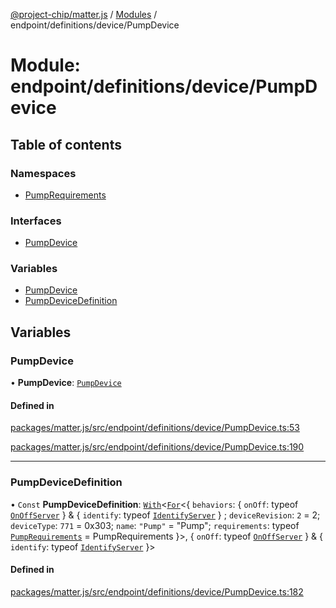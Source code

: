 [@project-chip/matter.js](../README.md) / [Modules](../modules.md) / endpoint/definitions/device/PumpDevice

# Module: endpoint/definitions/device/PumpDevice

## Table of contents

### Namespaces

- [PumpRequirements](endpoint_definitions_device_PumpDevice.PumpRequirements.md)

### Interfaces

- [PumpDevice](../interfaces/endpoint_definitions_device_PumpDevice.PumpDevice.md)

### Variables

- [PumpDevice](endpoint_definitions_device_PumpDevice.md#pumpdevice)
- [PumpDeviceDefinition](endpoint_definitions_device_PumpDevice.md#pumpdevicedefinition)

## Variables

### PumpDevice

• **PumpDevice**: [`PumpDevice`](../interfaces/endpoint_definitions_device_PumpDevice.PumpDevice.md)

#### Defined in

[packages/matter.js/src/endpoint/definitions/device/PumpDevice.ts:53](https://github.com/project-chip/matter.js/blob/0c058ae17fdba4c0b89b8b13c309011d51782299/packages/matter.js/src/endpoint/definitions/device/PumpDevice.ts#L53)

[packages/matter.js/src/endpoint/definitions/device/PumpDevice.ts:190](https://github.com/project-chip/matter.js/blob/0c058ae17fdba4c0b89b8b13c309011d51782299/packages/matter.js/src/endpoint/definitions/device/PumpDevice.ts#L190)

___

### PumpDeviceDefinition

• `Const` **PumpDeviceDefinition**: [`With`](node_export._internal_.md#with)\<[`For`](behavior_cluster_export._internal_.EndpointType.md#for)\<\{ `behaviors`: \{ `onOff`: typeof [`OnOffServer`](behavior_definitions_on_off_export.OnOffServer.md)  } & \{ `identify`: typeof [`IdentifyServer`](behavior_definitions_identify_export.IdentifyServer.md)  } ; `deviceRevision`: ``2`` = 2; `deviceType`: ``771`` = 0x303; `name`: ``"Pump"`` = "Pump"; `requirements`: typeof [`PumpRequirements`](endpoint_definitions_device_PumpDevice.PumpRequirements.md) = PumpRequirements }\>, \{ `onOff`: typeof [`OnOffServer`](behavior_definitions_on_off_export.OnOffServer.md)  } & \{ `identify`: typeof [`IdentifyServer`](behavior_definitions_identify_export.IdentifyServer.md)  }\>

#### Defined in

[packages/matter.js/src/endpoint/definitions/device/PumpDevice.ts:182](https://github.com/project-chip/matter.js/blob/0c058ae17fdba4c0b89b8b13c309011d51782299/packages/matter.js/src/endpoint/definitions/device/PumpDevice.ts#L182)
